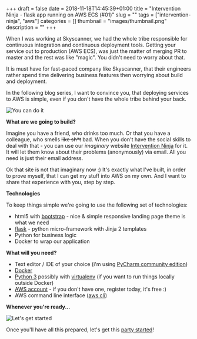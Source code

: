 +++ 
draft = false
date = 2018-11-18T14:45:39+01:00
title = "Intervention Ninja - flask app running on AWS ECS (#01)"
slug = "" 
tags = ["intervention-ninja", "aws"]
categories = []
thumbnail = "images/thumbnail.png"
description = ""
+++

When I was working at Skyscanner, we had the whole tribe responsible for continuous integration and continuous deployment tools. 
Getting your service out to production (AWS ECS), was just the matter of merging PR to master and the rest was like "magic". You didn't need to worry about that.

It is must have for fast-paced company like Skyscanner, that their engineers rather spend time delivering business features then worrying about build and deployment. 
  
In the following blog series, I want to convince you, that deploying services to AWS is simple, even if you don't have the whole tribe behind your back.

![You can do it](https://media.giphy.com/media/mohhXPUdhVVoA/giphy.gif)

**What are we going to build?**

Imagine you have a friend, who drinks too much. Or that you have a colleague, who smells ~~like sh*t~~ bad. 
When you don't have the social skills to deal with that - you can use our *imaginary* website <a href="https://www.intervention.ninja/index.html" target="_blank">Intervention Ninja</a> for it.
It will let them know about their problems (anonymously) via email. All you need is just their email address.

Ok that site is not that imaginary now :)  It's exactly what I've built, in order to prove myself, that I can get my stuff into AWS on my own.
And I want to share that experience with you, step by step.

**Technologies**

To keep things simple we're going to use the following set of technologies:

- html5 with <a href="https://getbootstrap.com/" target="_blank">bootstrap</a> - nice & simple responsive landing page theme is what we need
- <a href="http://flask.pocoo.org/" target="_blank">flask</a> - python micro-framework with Jinja 2 templates
- Python for business logic
- Docker to wrap our application

**What will you need?**

- Text editor / IDE of your choice (i'm using <a href="https://www.jetbrains.com/pycharm/download/" target="_blank">PyCharm community edition</a>)
- <a href="https://www.docker.com/get-started" target="_blank">Docker</a>
- <a href="https://realpython.com/installing-python/" target="_blank">Python 3</a> possibly with <a href="https://virtualenv.pypa.io/en/latest/" target="_blank">virtualenv</a> (if you want to run things locally outside Docker)
- <a href="https://aws.amazon.com/free/" target="_blank">AWS account</a> - if you don't have one, register today, it's free :) 
- AWS command line interface (<a href="https://docs.aws.amazon.com/cli/latest/userguide/installing.html" target="_blank">aws cli</a>) 

**Whenever you're ready...**

![Let's get started](https://media.giphy.com/media/l3dj09hpsfuYkijDi/giphy.gif)

Once you'll have all this prepared, let's get this [party started](/posts/003-intervention-ninja-build-flask-app-docker-image)!

